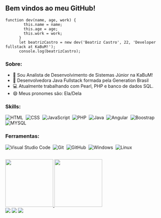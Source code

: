 ## Bem vindos ao meu GitHub!

```
function dev(name, age, work) {
        this.name = name;
        this.age = age;
        this.work = work;
      }
      let beatrizCastro = new dev('Beatriz Castro', 22, 'Developer fullstack at KaBuM!');
      console.log(beatrizCastro);
```

### Sobre:

- 📢 Sou Analista de Desenvolvimento de Sistemas Júnior na KaBuM!
- 💬 Desenvolvedora Java Fullstack formada pela Generation Brasil
- 💻 Atualmente trabalhando com Pearl, PHP e banco de dados SQL. 
- 😄 Meus pronomes são: Ela/Dela

 ### Skills:

![HTML](https://img.shields.io/badge/-HTML-05122A?style=for-the-badge&logo=html5)&nbsp;
![CSS](https://img.shields.io/badge/-CSS-05122A?style=for-the-badge&logo=CSS3&logoColor=1572B6)&nbsp;
![JavaScript](https://img.shields.io/badge/-JavaScript-05122A?style=for-the-badge&logo=javascript)&nbsp;
![PHP](https://img.shields.io/badge/-PHP-05122A?style=for-the-badge&logo=php)&nbsp;
![Java](https://img.shields.io/badge/-Java-05122A?style=for-the-badge&logo=java)&nbsp;
![Angular](https://img.shields.io/badge/-angular-05122A?style=for-the-badge&logo=angular)&nbsp;
![Boostrap](https://img.shields.io/badge/-boostrap-05122A?style=for-the-badge&logo=bootstrap)&nbsp;
![MYSQL](https://img.shields.io/badge/-MYSQL-05122A?style=for-the-badge&logo=MYSQL)&nbsp;
 
 ### Ferramentas:
 
![Visual Studio Code](https://img.shields.io/badge/-Visual%20Studio%20Code-05122A?style=for-the-badge&logo=visual-studio-code&logoColor=007ACC)&nbsp;
![Git](https://img.shields.io/badge/-Git-05122A?style=for-the-badge&logo=git)&nbsp;
![GitHub](https://img.shields.io/badge/-GitHub-05122A?style=for-the-badge&logo=github)&nbsp;
![Windows](https://img.shields.io/badge/-Windows-05122A?style=for-the-badge&logo=windows)&nbsp;
![Linux](https://img.shields.io/badge/-linux-05122a?style=for-the-badge&logo=linux)&nbsp;

  ##
  
<div>
  <a href="https://github.com/beatrizcastroe">
  <img height="150em" src="https://github-readme-stats.vercel.app/api?username=beatrizcastroe&show_icons=true&theme=calm&include_all_commits=true&count_private=true"/>
  <img height="150em" src="https://github-readme-stats.vercel.app/api/top-langs/?username=beatrizcastroe&layout=compact&langs_count=7&theme=calm"/>
</div>
 
<div> 
  <a href="https://instagram.com/beatrizcastroe" target="_blank"><img src="https://img.shields.io/badge/-Instagram-%23E4405F?style=for-the-badge&logo=instagram&logoColor=white" target="_blank"></a>
  <a href = "mailto:beatrizcastroe9@gmail.com"><img src="https://img.shields.io/badge/-Gmail-%23333?style=for-the-badge&logo=gmail&logoColor=white" target="_blank"></a>
  <a href="https://www.linkedin.com/in/beatriz-castro009" target="_blank"><img src="https://img.shields.io/badge/-LinkedIn-%230077B5?style=for-the-badge&logo=linkedin&logoColor=white" target="_blank"></a> 
  
